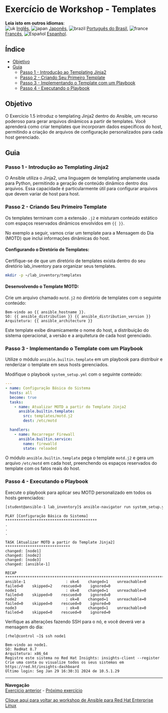 # Exercício de Workshop - Templates

**Leia isto em outros idiomas**:
<br>![uk](../../../images/uk.png) [Inglês](README.md), ![japan](../../../images/japan.png) [Japonês](README.ja.md), ![brazil](../../../images/brazil.png) [Português do Brasil](README.pt-br.md), ![france](../../../images/fr.png) [Francês](README.fr.md), ![Español](../../../images/col.png) [Espanhol](README.es.md).

## Índice

- [Objetivo](#objetivo)
- [Guia](#guia)
  - [Passo 1 - Introdução ao Templating Jinja2](#passo-1---introdução-ao-templating-jinja2)
  - [Passo 2 - Criando Seu Primeiro Template](#passo-2---criando-seu-primeiro-template)
  - [Passo 3 - Implementando o Template com um Playbook](#passo-3---implementando-o-template-com-um-playbook)
  - [Passo 4 - Executando o Playbook](#passo-4---executando-o-playbook)

## Objetivo

O Exercício 1.5 introduz o templating Jinja2 dentro do Ansible, um recurso poderoso para gerar arquivos dinâmicos a partir de templates. Você aprenderá como criar templates que incorporam dados específicos do host, permitindo a criação de arquivos de configuração personalizados para cada host gerenciado.

## Guia

### Passo 1 - Introdução ao Templating Jinja2

O Ansible utiliza o Jinja2, uma linguagem de templating amplamente usada para Python, permitindo a geração de conteúdo dinâmico dentro dos arquivos. Essa capacidade é particularmente útil para configurar arquivos que devem variar de host para host.

### Passo 2 - Criando Seu Primeiro Template

Os templates terminam com a extensão `.j2` e misturam conteúdo estático com espaços reservados dinâmicos envolvidos em `{{ }}`.

No exemplo a seguir, vamos criar um template para a Mensagem do Dia (MOTD) que inclui informações dinâmicas do host.

#### Configurando o Diretório de Templates:

Certifique-se de que um diretório de templates exista dentro do seu diretório lab_inventory para organizar seus templates.

```bash
mkdir -p ~/lab_inventory/templates
```

#### Desenvolvendo o Template MOTD:

Crie um arquivo chamado `motd.j2` no diretório de templates com o seguinte conteúdo:

```jinja
Bem-vindo ao {{ ansible_hostname }}.
SO: {{ ansible_distribution }} {{ ansible_distribution_version }}
Arquitetura: {{ ansible_architecture }}
```

Este template exibe dinamicamente o nome do host, a distribuição do sistema operacional, a versão e a arquitetura de cada host gerenciado.

### Passo 3 - Implementando o Template com um Playbook

Utilize o módulo `ansible.builtin.template` em um playbook para distribuir e renderizar o template em seus hosts gerenciados.

Modifique o playbook `system_setup.yml` com o seguinte conteúdo:

```yaml
---
- name: Configuração Básica do Sistema
  hosts: all
  become: true
  tasks:
    - name: Atualizar MOTD a partir do Template Jinja2
      ansible.builtin.template:
        src: templates/motd.j2
        dest: /etc/motd

  handlers:
    - name: Recarregar Firewall
      ansible.builtin.service:
        name: firewalld
        state: reloaded
```

O módulo `ansible.builtin.template` pega o template `motd.j2` e gera um arquivo `/etc/motd` em cada host, preenchendo os espaços reservados do template com os fatos reais do host.

### Passo 4 - Executando o Playbook

Execute o playbook para aplicar seu MOTD personalizado em todos os hosts gerenciados:

```bash
[student@ansible-1 lab_inventory]$ ansible-navigator run system_setup.yml -m stdout
```

```plaintext
PLAY [Configuração Básica do Sistema] *****************************************
.
.
.

TASK [Atualizar MOTD a partir do Template Jinja2] *****************************
changed: [node1]
changed: [node2]
changed: [node3]
changed: [ansible-1]

RECAP ************************************************************************
ansible-1                  : ok=6    changed=1    unreachable=0    failed=0    skipped=2    rescued=0    ignored=0
node1                      : ok=8    changed=1    unreachable=0    failed=0    skipped=0    rescued=0    ignored=0
node2                      : ok=8    changed=1    unreachable=0    failed=0    skipped=0    rescued=0    ignored=0
node3                      : ok=8    changed=1    unreachable=0    failed=0    skipped=0    rescued=0    ignored=0
```

Verifique as alterações fazendo SSH para o nó, e você deverá ver a mensagem do dia:

```plaintext
[rhel@control ~]$ ssh node1

Bem-vindo ao node1.
SO: RedHat 8.7
Arquitetura: x86_64
Registre este sistema no Red Hat Insights: insights-client --register
Crie uma conta ou visualize todos os seus sistemas em https://red.ht/insights-dashboard
Último login: Seg Jan 29 16:30:31 2024 de 10.5.1.29
```

----
**Navegação**
<br>
[Exercício anterior](../1.5-handlers/README.pt-br.md) - [Próximo exercício](../1.7-role/README.pt-br.md)

[Clique aqui para voltar ao workshop de Ansible para Red Hat Enterprise Linux](../README.md)

